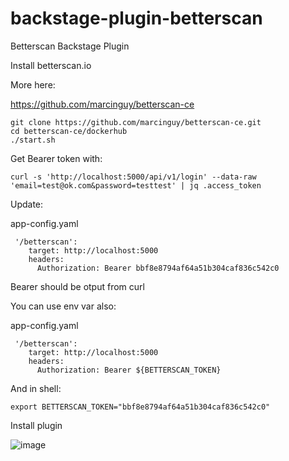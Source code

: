 # backstage-plugin-betterscan
Betterscan Backstage Plugin

Install betterscan.io 

More here:

https://github.com/marcinguy/betterscan-ce

```
git clone https://github.com/marcinguy/betterscan-ce.git
cd betterscan-ce/dockerhub
./start.sh
```

Get Bearer token with:

```
curl -s 'http://localhost:5000/api/v1/login' --data-raw 'email=test@ok.com&password=testtest' | jq .access_token
```

Update:

app-config.yaml
```
 '/betterscan':
    target: http://localhost:5000
    headers:
      Authorization: Bearer bbf8e8794af64a51b304caf836c542c0
```
Bearer should be otput from curl

You can use env var also:

app-config.yaml
```
 '/betterscan':
    target: http://localhost:5000
    headers:
      Authorization: Bearer ${BETTERSCAN_TOKEN}
```

And in shell:

```
export BETTERSCAN_TOKEN="bbf8e8794af64a51b304caf836c542c0"
```


Install plugin

![image](https://user-images.githubusercontent.com/20355405/206125709-97f749ef-7a90-4484-b540-c5e04a96360c.png)


